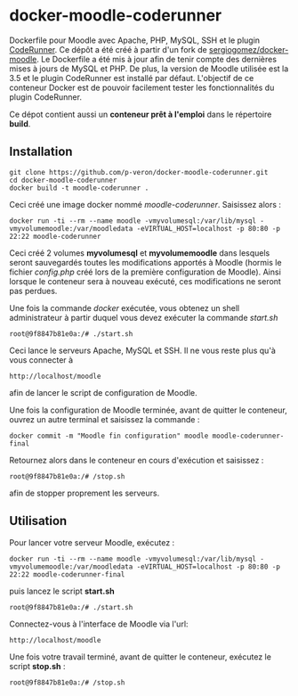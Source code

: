 docker-moodle-coderunner
========================

Dockerfile pour Moodle avec Apache, PHP, MySQL, SSH et le plugin [CodeRunner](https://coderunner.org.nz). Ce dépôt a été créé à partir d'un fork de [sergiogomez/docker-moodle](https://github.com/sergiogomez/docker-moodle). Le Dockerfile a été mis à jour afin de tenir compte des dernières mises à jours de MySQL et PHP. De plus, la version de Moodle utilisée est la 3.5 et le plugin CodeRunner est installé par défaut. L'objectif de ce conteneur Docker est de pouvoir facilement tester les fonctionnalités du plugin CodeRunner.

Ce dépot contient aussi un **conteneur prêt à l'emploi** dans le répertoire **build**.

## Installation 

```
git clone https://github.com/p-veron/docker-moodle-coderunner.git
cd docker-moodle-coderunner
docker build -t moodle-coderunner .
```
Ceci créé une image docker nommé *moodle-coderunner*. Saisissez alors :

```
docker run -ti --rm --name moodle -vmyvolumesql:/var/lib/mysql -vmyvolumemoodle:/var/moodledata -eVIRTUAL_HOST=localhost -p 80:80 -p 22:22 moodle-coderunner
```
Ceci créé 2 volumes **myvolumesql** et **myvolumemoodle** dans lesquels seront sauvegardés toutes les modifications apportés à Moodle (hormis le fichier *config.php* créé lors de la première configuration de Moodle). Ainsi lorsque le conteneur sera à nouveau exécuté, ces modifications ne seront pas perdues.

Une fois la commande *docker* exécutée, vous obtenez un shell administrateur à partir duquel vous devez exécuter la commande *start.sh*

```
root@9f8847b81e0a:/# ./start.sh
```

Ceci lance le serveurs Apache, MySQL et SSH. Il ne vous reste plus qu'à vous connecter à 

```
http://localhost/moodle
```
afin de lancer le script de configuration de Moodle.

Une fois la configuration de Moodle terminée, avant de quitter le conteneur, ouvrez un autre terminal et saisissez la commande :

```
docker commit -m "Moodle fin configuration" moodle moodle-coderunner-final
```

Retournez alors dans le conteneur en cours d'exécution et saisissez :

```
root@9f8847b81e0a:/# /stop.sh
```

afin de stopper proprement les serveurs.

## Utilisation

Pour lancer votre serveur Moodle, exécutez :

```
docker run -ti --rm --name moodle -vmyvolumesql:/var/lib/mysql -vmyvolumemoodle:/var/moodledata -eVIRTUAL_HOST=localhost -p 80:80 -p 22:22 moodle-coderunner-final
```

puis lancez le script **start.sh**

```
root@9f8847b81e0a:/# ./start.sh
```
Connectez-vous à l'interface de Moodle via l'url: 

```
http://localhost/moodle
```

Une fois votre travail terminé, avant de quitter le conteneur, exécutez le script **stop.sh** :

```
root@9f8847b81e0a:/# /stop.sh
```

